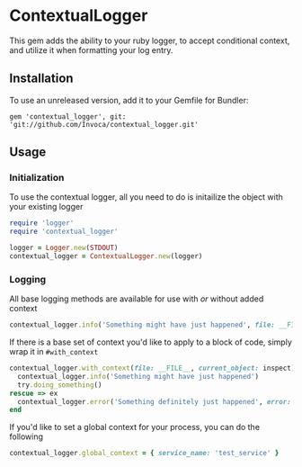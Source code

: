 # ContextualLogger
This gem adds the ability to your ruby logger, to accept conditional context, and utilize it when formatting your log entry.

## Installation
To use an unreleased version, add it to your Gemfile for Bundler:
```
gem 'contextual_logger', git: 'git://github.com/Invoca/contextual_logger.git'
```

## Usage
### Initialization
To use the contextual logger, all you need to do is initailize the object with your existing logger
```ruby
require 'logger'
require 'contextual_logger'

logger = Logger.new(STDOUT)
contextual_logger = ContextualLogger.new(logger)
```

### Logging
All base logging methods are available for use with _or_ without added context
```ruby
contextual_logger.info('Something might have just happened', file: __FILE__, current_object: inspect)
```

If there is a base set of context you'd like to apply to a block of code, simply wrap it in `#with_context`
```ruby
contextual_logger.with_context(file: __FILE__, current_object: inspect) do
  contextual_logger.info('Something might have just happened')
  try.doing_something()
rescue => ex
  contextual_logger.error('Something definitely just happened', error: ex.message)
end
```

If you'd like to set a global context for your process, you can do the following
```ruby
contextual_logger.global_context = { service_name: 'test_service' }
```
